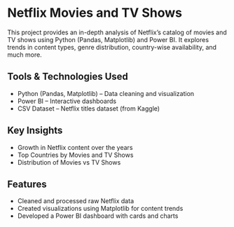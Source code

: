 # Netflix Movies and TV Shows
This project provides an in-depth analysis of Netflix’s catalog of movies and TV shows using Python (Pandas, Matplotlib) and Power BI. It explores trends in content types, genre distribution, country-wise availability, and much more.

## Tools & Technologies Used
- Python (Pandas, Matplotlib) – Data cleaning and visualization
- Power BI – Interactive dashboards
- CSV Dataset – Netflix titles dataset (from Kaggle)

## Key Insights
- Growth in Netflix content over the years
- Top Countries by Movies and TV Shows
- Distribution of Movies vs TV Shows

## Features
- Cleaned and processed raw Netflix data
- Created visualizations using Matplotlib for content trends
- Developed a Power BI dashboard with cards and charts
